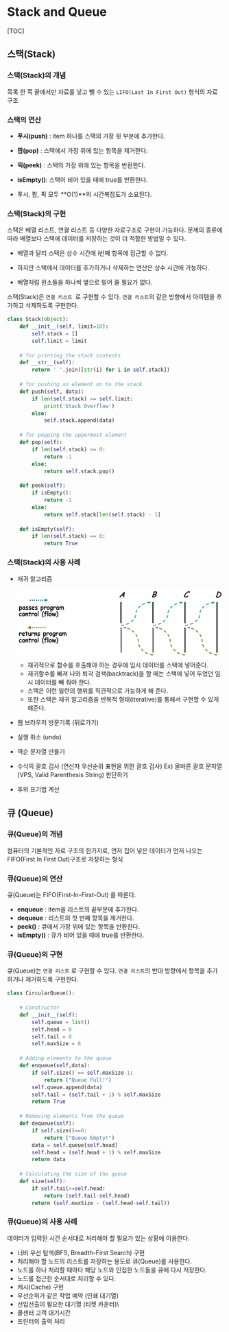 # Stack and Queue

[TOC]

## 스택(Stack)

### 스택(Stack)의 개념
목록 한 쪽 끝에서만 자료를 넣고 뺄 수 있는 `LIFO(Last In First Out)` 형식의 자료 구조



### 스택의 연산

- **푸시(push)** : item 하나를 스택의 가장 윗 부분에 추가한다.

- **팝(pop)** : 스택에서 가장 위에 있는 항목을 제거한다.

- **픽(peek)** : 스택의 가장 위에 있는 항목을 반환한다.

- **isEmpty()**: 스택이 비어 있을 때에 true를 반환한다.

- 푸시, 팝, 픽 모두 **O(1)**의 시간복잡도가 소요된다.



### 스택(Stack)의 구현

스택은 배열 리스트, 연결 리스트 등 다양한 자료구조로 구현이 가능하다. 문제의 종류에 따라 배열보다 스택에 데이터를 저장하는 것이 더 적합한 방법일 수 있다.

- 배열과 달리 스택은 상수 시간에 i번째 항목에 접근할 수 없다.

- 하지만 스택에서 데이터를 추가하거나 삭제하는 연산은 상수 시간에 가능하다.

- 배열처럼 원소들을 하나씩 옆으로 밀어 줄 필요가 없다.

스택(Stack)은 `연결 리스트 `로 구현할 수 있다. `연결 리스트`의 같은 방향에서 아이템을 추가하고 삭제하도록 구현한다.

```python
class Stack(object):
    def __init__(self, limit=10):
        self.stack = []
        self.limit = limit

    # for printing the stack contents
    def __str__(self):
        return ' '.join([str(i) for i in self.stack])

    # for pushing an element on to the stack
    def push(self, data):
        if len(self.stack) >= self.limit:
            print('Stack Overflow')
        else:
            self.stack.append(data)
            
    # for popping the uppermost element
    def pop(self):
        if len(self.stack) <= 0:
            return -1
        else:
            return self.stack.pop()
       
    def peek(self):
        if isEmpty():
            return -1
        else:
            return self.stack[len(self.stack) - 1]
        
    def isEmpty(self):
        if len(self.stack) == 0:
            return True
```





### 스택(Stack)의 사용 사례
- 재귀 알고리즘

  <img src="images/02_StackAndQueue/00_recursion.png" style="zoom:67%;" />
  
  - 재귀적으로 함수를 호출해야 하는 경우에 임시 데이터를 스택에 넣어준다.
  - 재귀함수를 빠져 나와 퇴각 검색(backtrack)을 할 때는 스택에 넣어 두었던 임시 데이터를 빼 줘야 한다.
  - 스택은 이런 일련의 행위를 직관적으로 가능하게 해 준다.
  - 또한 스택은 재귀 알고리즘을 반복적 형태(iterative)를 통해서 구현할 수 있게 해준다.
  
- 웹 브라우저 방문기록 (뒤로가기)

- 실행 취소 (undo)

- 역순 문자열 만들기

- 수식의 괄호 검사 (연산자 우선순위 표현을 위한 괄호 검사)
  Ex) 올바른 괄호 문자열(VPS, Valid Parenthesis String) 판단하기
  
- 후위 표기법 계산





## 큐 (Queue)

### 큐(Queue)의 개념
컴퓨터의 기본적인 자료 구조의 한가지로, 먼저 집어 넣은 데이터가 먼저 나오는 FIFO(First In First Out)구조로 저장하는 형식



### 큐(Queue)의 연산
큐(Queue)는 FIFO(First-In-First-Out) 를 따른다.

- **enqueue** : item을 리스트의 끝부분에 추가한다.
- **dequeue** : 리스트의 첫 번째 항목을 제거한다.
- **peek()** : 큐에서 가장 위에 있는 항목을 반환한다.
- **isEmpty()** : 큐가 비어 있을 때에 true를 반환한다.



### 큐(Queue)의 구현
큐(Queue)는 `연결 리스트` 로 구현할 수 있다. `연결 리스트`의 반대 방향에서 항목을 추가하거나 제거하도록 구현한다.

```python
class CircularQueue():

    # Constructor
    def __init__(self):
        self.queue = list()
        self.head = 0
        self.tail = 0
        self.maxSize = 8

    # Adding elements to the queue
    def enqueue(self,data):
        if self.size() == self.maxSize-1:
            return ("Queue Full!")
        self.queue.append(data)
        self.tail = (self.tail + 1) % self.maxSize
        return True

    # Removing elements from the queue
    def dequeue(self):
        if self.size()==0:
            return ("Queue Empty!") 
        data = self.queue[self.head]
        self.head = (self.head + 1) % self.maxSize
        return data

    # Calculating the size of the queue
    def size(self):
        if self.tail>=self.head:
            return (self.tail-self.head)
        return (self.maxSize - (self.head-self.tail))
```



### 큐(Queue)의 사용 사례
데이터가 입력된 시간 순서대로 처리해야 할 필요가 있는 상황에 이용한다.

- 너비 우선 탐색(BFS, Breadth-First Search) 구현
- 처리해야 할 노드의 리스트를 저장하는 용도로 큐(Queue)를 사용한다.
- 노드를 하나 처리할 때마다 해당 노드와 인접한 노드들을 큐에 다시 저장한다.
- 노드를 접근한 순서대로 처리할 수 있다.
- 캐시(Cache) 구현
- 우선순위가 같은 작업 예약 (인쇄 대기열)
- 선입선출이 필요한 대기열 (티켓 카운터)\
- 콜센터 고객 대기시간
- 프린터의 출력 처리


